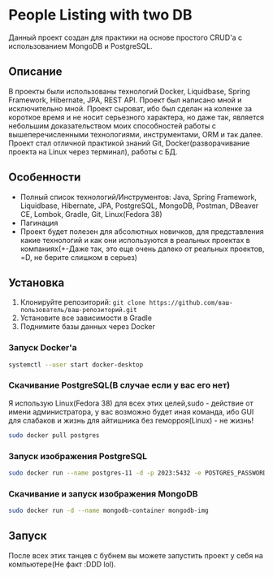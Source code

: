# People Listing with two DB

Данный проект создан для практики на основе простого CRUD'a с использованием MongoDB и PostgreSQL.
## Описание

В проекты были использованы технологий Docker, Liquidbase, Spring Framework, Hibernate, JPA, REST API.
Проект был написано мной и исключительно мной. Проект сыроват, ибо был сделан на коленке за короткое время и не носит серьезного характера, но даже так, является небольшим доказательством моих способностей работы с вышеперечисленными технологиями, инструментами, ORM и так далее. Проект стал отличной практикой знаний Git, Docker(разворачивание проекта на Linux через терминал), работы с БД.
## Особенности

- Полный список технологий/Инструментов: Java, Spring Framework, Liquidbase, Hibernate, JPA, PostgreSQL, MongoDB, Postman, DBeaver CE, Lombok, Gradle, Git, Linux(Fedora 38) 
- Пагинация
- Проект будет полезен для абсолютных новичков, для представления какие технологий и как они используются в реальных проектах в компаниях(+-Даже так, это еще очень далеко от реальных проектов, =D, не берите слишком в серьез)

## Установка

1. Клонируйте репозиторий: `git clone https://github.com/ваш-пользователь/ваш-репозиторий.git`
2. Установите все зависимости в Gradle
3. Поднимите базы данных через Docker

###  Запуск Docker'a
```bash
systemctl --user start docker-desktop
```

### Скачивание PostgreSQL(В случае если у вас его нет)
Я использую Linux(Fedora 38) для всех этих целей,sudo - действие от имени администратора, у вас возможно будет иная команда, ибо GUI для слабаков и жизнь для айтишника без геморроя(Linux) -  не жизнь! 
```bash
sudo docker pull postgres
```
### Запуск изображения PostgreSQL
```bash
sudo docker run --name postgres-11 -d -p 2023:5432 -e POSTGRES_PASSWORD=postgres postgres
```

### Скачивание и запуск изображения MongoDB
```bash
sudo docker run -d --name mongodb-container mongodb-img
```

## Запуск
После всех этих танцев с бубнем вы можете запустить проект у себя на компьютере(Не факт :DDD lol).

